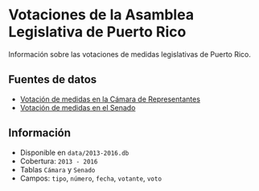 # Votaciones de la Asamblea Legislativa de Puerto Rico

Información sobre las votaciones de medidas legislativas de Puerto Rico.

## Fuentes de datos

- [Votación de medidas en la Cámara de Representantes](http://www.tucamarapr.org/dnncamara/web/ActividadLegislativa/Votaciones.aspx)
- [Votación de medidas en el Senado](http://votaciones.senado.pr.gov)

## Información

- Disponible en `data/2013-2016.db`
- Cobertura: `2013 - 2016`
- Tablas `Cámara` y `Senado`
- Campos: `tipo`, `número`, `fecha`, `votante`, `voto`
